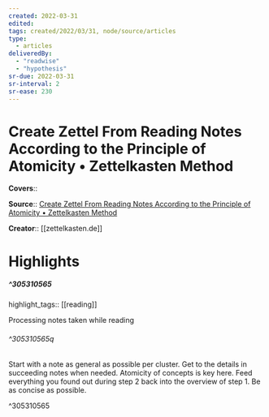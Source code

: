 ```yaml
---
created: 2022-03-31
edited:
tags: created/2022/03/31, node/source/articles
type: 
  - articles
deliveredBy: 
  - "readwise"
  - "hypothesis"
sr-due: 2022-03-31
sr-interval: 2
sr-ease: 230
---
```

# Create Zettel From Reading Notes According to the Principle of Atomicity • Zettelkasten Method

**Covers**:: 

**Source**:: [Create Zettel From Reading Notes According to the Principle of Atomicity • Zettelkasten Method](https://zettelkasten.de/posts/create-zettel-from-reading-notes/)

**Creator**:: [[zettelkasten.de]]

# Highlights
##### ^305310565

highlight_tags:: [[reading]]   

Processing notes taken while reading  

###### ^305310565q

Start with a note as general as possible per cluster.
Get to the details in succeeding notes when needed. Atomicity of concepts is key here.
Feed everything you found out during step 2 back into the overview of step 1. Be as concise as possible. 

^305310565

